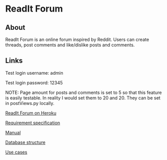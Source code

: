 # ReadIt Forum

## About

ReadIt Forum is an online forum inspired by Reddit. Users can create threads, post comments and like/dislike posts and comments. 

## Links

Test login username: admin

Test login password: 12345

NOTE: Page amount for posts and comments is set to 5 so that this feature is easily testable. In reality I would set them to 20 and 20. They can be set in postViews.py locally.

[ReadIt Forum on Heroku](https://readit-forum.herokuapp.com/)

[Requirement specification](https://github.com/porrasm/tsoha-2019/blob/master/documentation/requirement_specification.md)

[Manual](https://github.com/porrasm/tsoha-2019/blob/master/documentation/manual.md)

[Database structure](https://github.com/porrasm/tsoha-2019/blob/master/documentation/database.md)

[Use cases](https://github.com/porrasm/tsoha-2019/blob/master/documentation/use_cases.md)
